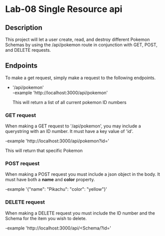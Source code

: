 # Lab-08 Single Resource api

## Description
This project will let a user create, read, and destroy different Pokemon Schemas by using
the /api/pokemon route in conjunction with GET, POST, and DELETE requests.

## Endpoints
To make a get request, simply make a request to the following endpoints.

* '/api/pokemon'    
  -example  'http://localhost:3000/api/pokemon'

  This will return a list of all current pokemon ID numbers


### GET request

When making a GET request to '/api/pokemon', you may include a querystring with an ID number. It must have a key value of 'id'.

  -example  'http://localhost:3000/api/pokemon?id=<id number>'

  This will return that specific Pokemon


### POST request

When making a POST request you must include a json object in the body. It must have
both a **name** and **color** property.

  -example '{"name": "Pikachu": "color": "yellow"}'


### DELETE request

When making a DELETE request you must include the ID number and the Schema for the
item you wish to delete.

  -example 'http://localhost:3000/api/<Schema/?id=<id number>'
